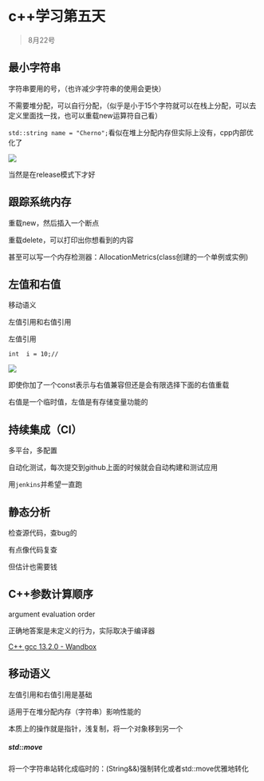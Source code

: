 # c++学习第五天

> 8月22号

## 最小字符串

字符串要用的号，（也许减少字符串的使用会更快）

不需要堆分配，可以自行分配，（似乎是小于15个字符就可以在栈上分配，可以去定义里面找一找，也可以重载new运算符自己看）

`std::string name = "Cherno";`看似在堆上分配内存但实际上没有，cpp内部优化了

![](C:\Users\Delig\AppData\Roaming\marktext\images\2024-08-21-11-54-57-image.png)

当然是在release模式下才好

## 跟踪系统内存

重载new，然后插入一个断点

重载delete，可以打印出你想看到的内容

甚至可以写一个内存检测器：AllocationMetrics(class创建的一个单例或实例)

## 左值和右值

移动语义

左值引用和右值引用

左值引用

`int  i = 10;//`

![](C:\Users\Delig\AppData\Roaming\marktext\images\2024-08-21-12-15-41-image.png)

即使你加了一个const表示与右值兼容但还是会有限选择下面的右值重载

右值是一个临时值，左值是有存储变量功能的

## 持续集成（CI）

多平台，多配置

自动化测试，每次提交到github上面的时候就会自动构建和测试应用

用`jenkins`并希望一直跑

## 静态分析

检查源代码，查bug的

有点像代码复查

但估计也需要钱

## C++参数计算顺序

argument evaluation order

正确地答案是未定义的行为，实际取决于编译器

[C++ gcc 13.2.0 - Wandbox](https://wandbox.org/)



## 移动语义

左值引用和右值引用是基础

适用于在堆分配内存（字符串）影响性能的

本质上的操作就是指针，浅复制，将一个对象移到另一个

##### std::move

将一个字符串站转化成临时的：(String&&)强制转化或者std::move优雅地转化






